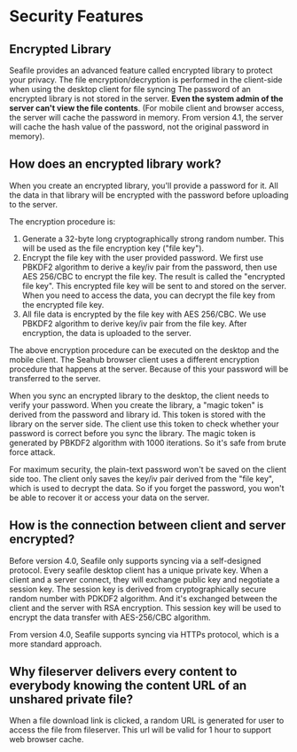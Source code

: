 # Security Features

## Encrypted Library

Seafile provides an advanced feature called encrypted library to protect your privacy. The file encryption/decryption is performed in the client-side when using the desktop client for file syncing The password of an encrypted library is not stored in the server. **Even the system admin of the server can't view the file contents**. (For mobile client and browser access, the server will cache the password in memory. From version 4.1, the server will cache the hash value of the password, not the original password in memory).

## How does an encrypted library work?

When you create an encrypted library, you'll provide a password for it. All the data in that library will be encrypted with the password before uploading to the server.

The encryption procedure is:

1. Generate a 32-byte long cryptographically strong random number. This will be used as the file encryption key ("file key").
2. Encrypt the file key with the user provided password. We first use PBKDF2 algorithm to derive a key/iv pair from the password, then use AES 256/CBC to encrypt the file key. The result is called the "encrypted file key". This encrypted file key will be sent to and stored on the server. When you need to access the data, you can decrypt the file key from the encrypted file key.
3. All file data is encrypted by the file key with AES 256/CBC. We use PBKDF2 algorithm to derive key/iv pair from the file key. After encryption, the data is uploaded to the server.

The above encryption procedure can be executed on the desktop and the mobile client. The Seahub browser client uses a different encryption procedure that happens at the server. Because of this your password will be transferred to the server.

When you sync an encrypted library to the desktop, the client needs to verify your password. When you create the library, a "magic token" is derived from the password and library id. This token is stored with the library on the server side. The client use this token to check whether your password is correct before you sync the library. The magic token is generated by PBKDF2 algorithm with 1000 iterations. So it's safe from brute force attack.

For maximum security, the plain-text password won't be saved on the client side too. The client only saves the key/iv pair derived from the "file key", which is used to decrypt the data. So if you forget the password, you won't be able to recover it or access your data on the server.

## How is the connection between client and server encrypted?

Before version 4.0, Seafile only supports syncing via a self-designed protocol. Every seafile desktop client has a unique private key. When a client and a server connect, they will exchange public key and negotiate a session key. The session key is derived from cryptographically secure random number with PDKDF2 algorithm. And it's exchanged between the client and the server with RSA encryption. This session key will be used to encrypt the data transfer with AES-256/CBC algorithm. 

From version 4.0, Seafile supports syncing via HTTPs protocol, which is a more standard approach.


## Why fileserver delivers every content to everybody knowing the content URL of an unshared private file?

When a file download link is clicked, a random URL is generated for user to access the file from fileserver. This url will be valid for 1 hour to support web browser cache. 

